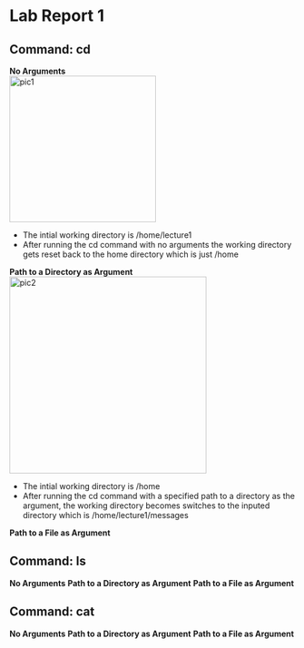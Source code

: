 # Lab Report 1

## Command: cd

**No Arguments**</br>
<img width="258" alt="pic1" src="https://github.com/SatvikN/cse15l-lab-reports/assets/108087443/fab1bc42-157f-426e-a964-9443c61fa1f6">
* The intial working directory is /home/lecture1
* After running the cd command with no arguments the working directory gets reset back to the home directory which is just /home

**Path to a Directory as Argument**</br>
<img width="347" alt="pic2" src="https://github.com/SatvikN/cse15l-lab-reports/assets/108087443/0bea573d-2f17-49be-8872-77bd30d43c6f">
* The intial working directory is /home
* After running the cd command with a specified path to a directory as the argument, the working directory becomes switches to the inputed directory which is /home/lecture1/messages

**Path to a File as Argument**</br>

## Command: ls
**No Arguments**
**Path to a Directory as Argument**
**Path to a File as Argument**

## Command: cat
**No Arguments**
**Path to a Directory as Argument**
**Path to a File as Argument**
